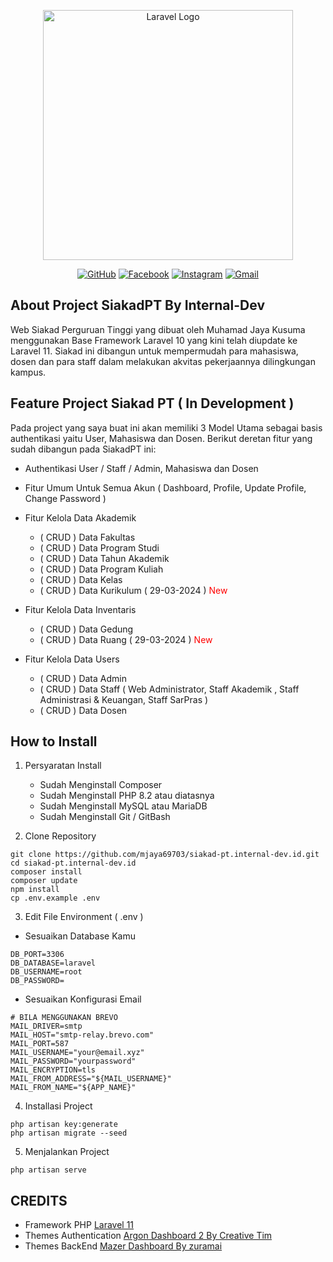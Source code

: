 <p align="center"><a href="https://siakad-pt.internal-dev.id" target="_blank"><img src="https://siakad-pt.internal-dev.id/storage/images/website/site-logo.png" width="400" alt="Laravel Logo"></a></p>

<p align="center">
<a href="https://github.com/mjaya69703"><img src="https://img.shields.io/badge/github-%23121011.svg?style=for-the-badge&logo=github&logoColor=white" alt="GitHub"></a>
<a href="https://facebook.com/kyouma052"><img src="https://img.shields.io/badge/Facebook-%231877F2.svg?style=for-the-badge&logo=Facebook&logoColor=white" alt="Facebook"></a>
<a href="https://instagram.com/mjaya69703"><img src="https://img.shields.io/badge/Instagram-%23E4405F.svg?style=for-the-badge&logo=Instagram&logoColor=white" alt="Instagram"></a>
<a href="mailto:admin@internal-dev.id"><img src="https://img.shields.io/badge/Gmail-D14836?style=for-the-badge&logo=gmail&logoColor=white" alt="Gmail"></a>
</p>

## About Project SiakadPT By Internal-Dev
Web Siakad Perguruan Tinggi yang dibuat oleh Muhamad Jaya Kusuma menggunakan Base Framework Laravel 10 yang kini telah diupdate ke Laravel 11. Siakad ini dibangun untuk mempermudah para mahasiswa, dosen dan para staff dalam melakukan akvitas pekerjaannya dilingkungan kampus.


## Feature Project Siakad PT ( In Development )

Pada project yang saya buat ini akan memiliki 3 Model Utama sebagai basis authentikasi yaitu User, Mahasiswa dan Dosen. Berikut deretan fitur yang sudah dibangun pada SiakadPT ini:

- Authentikasi User / Staff / Admin, Mahasiswa dan Dosen
- Fitur Umum Untuk Semua Akun ( Dashboard, Profile, Update Profile, Change Password )
- Fitur Kelola Data Akademik
    - ( CRUD ) Data Fakultas 
    - ( CRUD ) Data Program Studi 
    - ( CRUD ) Data Tahun Akademik 
    - ( CRUD ) Data Program Kuliah
    - ( CRUD ) Data Kelas
    - ( CRUD ) Data Kurikulum ( 29-03-2024 ) <span style="color:red">New</span>

- Fitur Kelola Data Inventaris
    - ( CRUD ) Data Gedung 
    - ( CRUD ) Data Ruang ( 29-03-2024 ) <span style="color:red">New</span>

- Fitur Kelola Data Users
    - ( CRUD ) Data Admin 
    - ( CRUD ) Data Staff ( Web Administrator, Staff Akademik , Staff Administrasi & Keuangan, Staff SarPras ) 
    - ( CRUD ) Data Dosen



## How to Install
1. Persyaratan Install
    - Sudah Menginstall Composer
    - Sudah Menginstall PHP 8.2 atau diatasnya
    - Sudah Menginstall MySQL atau MariaDB
    - Sudah Menginstall Git / GitBash

2. Clone Repository
```
git clone https://github.com/mjaya69703/siakad-pt.internal-dev.id.git
cd siakad-pt.internal-dev.id
composer install
composer update
npm install
cp .env.example .env
```

3. Edit File Environment ( .env )
- Sesuaikan Database Kamu
```
DB_PORT=3306
DB_DATABASE=laravel
DB_USERNAME=root
DB_PASSWORD=
```
- Sesuaikan Konfigurasi Email
```
# BILA MENGGUNAKAN BREVO
MAIL_DRIVER=smtp
MAIL_HOST="smtp-relay.brevo.com"
MAIL_PORT=587
MAIL_USERNAME="your@email.xyz"
MAIL_PASSWORD="yourpassword"
MAIL_ENCRYPTION=tls
MAIL_FROM_ADDRESS="${MAIL_USERNAME}"
MAIL_FROM_NAME="${APP_NAME}"
```
4. Installasi Project 
```
php artisan key:generate
php artisan migrate --seed
```
5. Menjalankan Project
```
php artisan serve
```


## CREDITS
- Framework PHP <a href="https://laravel.com">Laravel 11</a>
- Themes Authentication <a href="https://www.creative-tim.com/product/argon-dashboard">Argon Dashboard 2 By Creative Tim</a>
- Themes BackEnd <a href="https://github.com/zuramai/mazer">Mazer Dashboard By zuramai</a>
